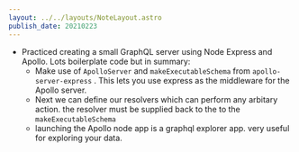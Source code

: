 ```yaml
---
layout: ../../layouts/NoteLayout.astro
publish_date: 20210223
---
```


- Practiced creating a small GraphQL server using Node Express and Apollo. Lots boilerplate code but in summary:
  - Make use of `ApolloServer` and `makeExecutableSchema` from `apollo-server-express` . This lets you use express as the middleware for the Apollo server.
  - Next we can define our resolvers which can perform any arbitary action. the resolver must be supplied back to the to the `makeExecutableSchema`
  - launching the Apollo node app is a graphql explorer app. very useful for exploring your data.
